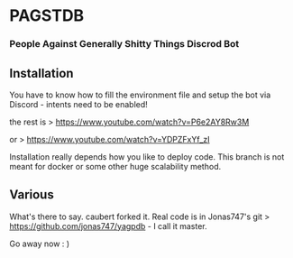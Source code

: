 PAGSTDB
================

### People Against Generally Shitty Things Discrod Bot

## Installation
You have to know how to fill the environment file and setup the bot via Discord - intents need to be enabled!

the rest is > https://www.youtube.com/watch?v=P6e2AY8Rw3M

or > https://www.youtube.com/watch?v=YDPZFxYf_zI

Installation really depends how you like to deploy code.
This branch is not meant for docker or some other huge scalability method.

## Various
What's there to say. caubert forked it. Real code is in Jonas747's git > https://github.com/jonas747/yagpdb - I call it master.

Go away now : )
